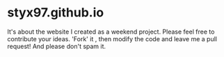 # styx97.github.io
It's about the website I created as a weekend project.
Please feel free to contribute your ideas. 'Fork' it , then modify the code and leave me a pull request!
And please don't spam it.
